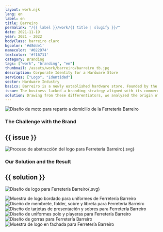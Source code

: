 ```yaml
---
layout: work.njk 
lang: en
label: en
title: Barreiro
permalink: "/{{ label }}/work/{{ title | slugify }}/"
date: 2021-11-19
year: 2021 - 2022
bodyClass: barreiro claro
bgcolor: '#d8dde1'
namecolor: '#022D74'
textcolor: '#f16711'
category: Branding
tags: ["work", "branding", "en"]
thumbnail: /assets/work/barreiro/barreiro_tb.jpg
description: Corporate Identity for a Hardware Store
services: ["Logo", "Identidad"]
sector: Hardware Industry
basics: Barreiro is a newly established hardware store. Founded by the family whose last name gives the business its name, Barreiro aims to offer professional service in the sale of various items for construction, DIY projects, and household needs, with the added value of home delivery.
issue: The business lacked a branding strategy aligned with its commercial goals, as well as a solid and memorable identity. The process began by understanding the target audience, their motivations for choosing Barreiro over other hardware stores in the area, and the unique benefits and values that set it apart.
solution: Drawing from these differentiators, we analyzed the origin of the word “ferretería,” which etymologically translates to “house of iron.” Key items commonly associated with hardware stores, such as nuts and bolts, were highlighted. Additionally, the concept of home delivery and direction was emphasized, graphically represented by an arrow. The result is a corporate identity that reflects Barreiro’s values - strength, reliability, and service. The logo integrates a bold and industrial aesthetic with a nut symbolizing the hardware industry, and a dynamic arrow that conveys efficiency and home delivery, making Barreiro a memorable and competitive choice in the hardware market.
---
```


![Diseño de moto para reparto a domicilio de la Ferretería Barreiro](/assets/work/barreiro/barreiro_moto_repartidor.jpg)

<div class="column__2">
    <div class="col__left">
        <h3>The Challenge with the Brand</h3>
    </div>
    <div class="col__right">
        <h2>{{ issue }}</h2>
    </div>
</div>

![Proceso de abstracción del logo para Ferretería Barreiro](/assets/work/barreiro/barreiro_logo_proceso.svg){.svg}

<div class="column__2 work__column__2">
    <div class="col__left">
        <h3>Our Solution and the Result</h3>
    </div>
    <div class="col__right">
        <h2>{{ solution }}</h2>
    </div>
</div>

![Diseño de logo para Ferretería Barreiro](/assets/work/barreiro/barreiro_logo.svg){.svg}

![Muestra de logo bordado para uniformes de Ferretería Barreiro](/assets/work/barreiro/barreiro_bordado.jpg)
![Diseño de membrete, folder, sobre y libreta para Ferretería Barreiro](/assets/work/barreiro/barreiro_membrete_sobres.jpg)
![Diseño de tarjetas de presentación y sobres para Ferretería Barreiro](/assets/work/barreiro/barreiro_tarjetas_sobres.jpg)
![Diseño de uniformes polo y playeras para Ferretería Barreiro](/assets/work/barreiro/barreiro_uniformes.jpg)
![Diseño de gorras para Ferretería Barreiro](/assets/work/barreiro/barreiro_gorras.jpg)
![Muestra de logo en fachada para Ferretería Barreiro](/assets/work/barreiro/barreiro_logo_fachada.jpg)